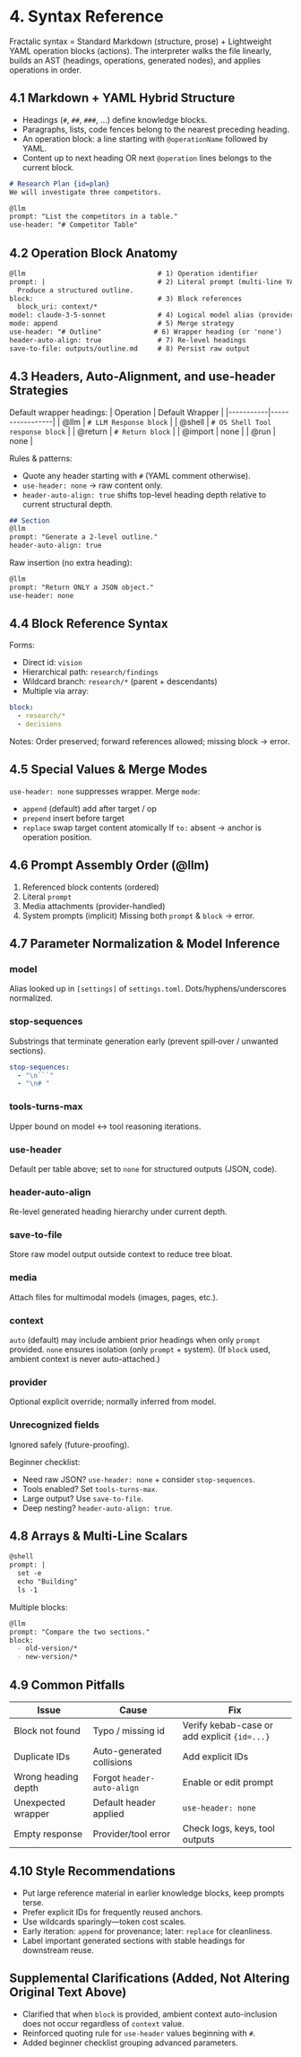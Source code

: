 # 4. Syntax Reference

Fractalic syntax = Standard Markdown (structure, prose) + Lightweight YAML operation blocks (actions). The interpreter walks the file linearly, builds an AST (headings, operations, generated nodes), and applies operations in order.

## 4.1 Markdown + YAML Hybrid Structure
- Headings (`#`, `##`, `###`, …) define knowledge blocks.
- Paragraphs, lists, code fences belong to the nearest preceding heading.
- An operation block: a line starting with `@operationName` followed by YAML.
- Content up to next heading OR next `@operation` lines belongs to the current block.
```markdown
# Research Plan {id=plan}
We will investigate three competitors.

@llm
prompt: "List the competitors in a table."
use-header: "# Competitor Table"
```

## 4.2 Operation Block Anatomy
```markdown
@llm                                 # 1) Operation identifier
prompt: |                            # 2) Literal prompt (multi-line YAML scalar)
  Produce a structured outline.
block:                               # 3) Block references
  block_uri: context/*
model: claude-3-5-sonnet             # 4) Logical model alias (provider inferred)
mode: append                         # 5) Merge strategy
use-header: "# Outline"             # 6) Wrapper heading (or 'none')
header-auto-align: true              # 7) Re-level headings
save-to-file: outputs/outline.md     # 8) Persist raw output
```

## 4.3 Headers, Auto-Alignment, and use-header Strategies
Default wrapper headings:
| Operation | Default Wrapper |
|-----------|-----------------|
| @llm | `# LLM Response block` |
| @shell | `# OS Shell Tool response block` |
| @return | `# Return block` |
| @import | none |
| @run | none |

Rules & patterns:
- Quote any header starting with `#` (YAML comment otherwise).
- `use-header: none` → raw content only.
- `header-auto-align: true` shifts top-level heading depth relative to current structural depth.
```markdown
## Section
@llm
prompt: "Generate a 2-level outline."
header-auto-align: true
```
Raw insertion (no extra heading):
```markdown
@llm
prompt: "Return ONLY a JSON object."
use-header: none
```

## 4.4 Block Reference Syntax
Forms:
- Direct id: `vision`
- Hierarchical path: `research/findings`
- Wildcard branch: `research/*` (parent + descendants)
- Multiple via array:
```yaml
block:
  - research/*
  - decisions
```
Notes: Order preserved; forward references allowed; missing block → error.

## 4.5 Special Values & Merge Modes
`use-header: none` suppresses wrapper.
Merge `mode`:
- `append` (default) add after target / op
- `prepend` insert before target
- `replace` swap target content atomically
If `to:` absent → anchor is operation position.

## 4.6 Prompt Assembly Order (@llm)
1. Referenced block contents (ordered)
2. Literal `prompt`
3. Media attachments (provider-handled)
4. System prompts (implicit)
Missing both `prompt` & `block` → error.

## 4.7 Parameter Normalization & Model Inference
### model
Alias looked up in `[settings]` of `settings.toml`. Dots/hyphens/underscores normalized.
### stop-sequences
Substrings that terminate generation early (prevent spill‑over / unwanted sections).
```yaml
stop-sequences:
  - "\n```"
  - "\n# "
```
### tools-turns-max
Upper bound on model ↔ tool reasoning iterations.
### use-header
Default per table above; set to `none` for structured outputs (JSON, code).
### header-auto-align
Re-level generated heading hierarchy under current depth.
### save-to-file
Store raw model output outside context to reduce tree bloat.
### media
Attach files for multimodal models (images, pages, etc.).
### context
`auto` (default) may include ambient prior headings when only `prompt` provided.
`none` ensures isolation (only `prompt` + system). (If `block` used, ambient context is never auto-attached.)
### provider
Optional explicit override; normally inferred from model.
### Unrecognized fields
Ignored safely (future-proofing).

Beginner checklist:
- Need raw JSON? `use-header: none` + consider `stop-sequences`.
- Tools enabled? Set `tools-turns-max`.
- Large output? Use `save-to-file`.
- Deep nesting? `header-auto-align: true`.

## 4.8 Arrays & Multi-Line Scalars
```markdown
@shell
prompt: |
  set -e
  echo "Building"
  ls -1
```
Multiple blocks:
```markdown
@llm
prompt: "Compare the two sections."
block:
  - old-version/*
  - new-version/*
```

## 4.9 Common Pitfalls
| Issue | Cause | Fix |
|-------|------|-----|
| Block not found | Typo / missing id | Verify kebab-case or add explicit `{id=...}` |
| Duplicate IDs | Auto-generated collisions | Add explicit IDs |
| Wrong heading depth | Forgot `header-auto-align` | Enable or edit prompt |
| Unexpected wrapper | Default header applied | `use-header: none` |
| Empty response | Provider/tool error | Check logs, keys, tool outputs |

## 4.10 Style Recommendations
- Put large reference material in earlier knowledge blocks, keep prompts terse.
- Prefer explicit IDs for frequently reused anchors.
- Use wildcards sparingly—token cost scales.
- Early iteration: `append` for provenance; later: `replace` for cleanliness.
- Label important generated sections with stable headings for downstream reuse.

## Supplemental Clarifications (Added, Not Altering Original Text Above)
- Clarified that when `block` is provided, ambient context auto-inclusion does not occur regardless of `context` value.
- Reinforced quoting rule for `use-header` values beginning with `#`.
- Added beginner checklist grouping advanced parameters.
